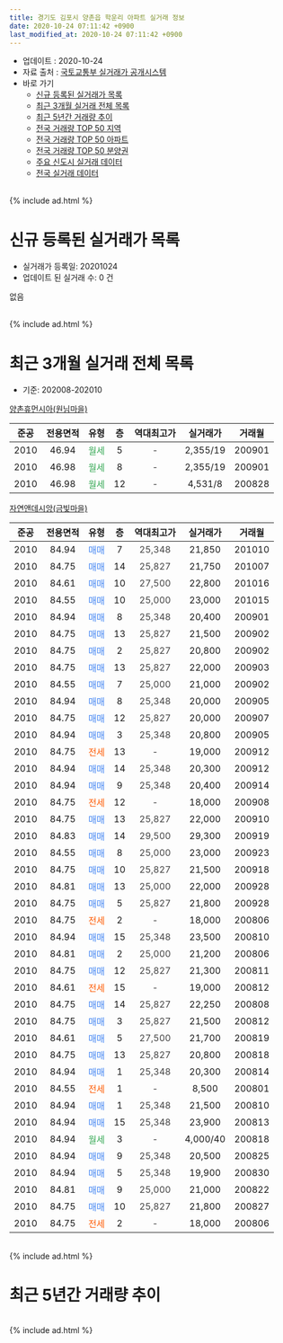 ```yaml
---
title: 경기도 김포시 양촌읍 학운리 아파트 실거래 정보
date: 2020-10-24 07:11:42 +0900
last_modified_at: 2020-10-24 07:11:42 +0900
---
```


* 업데이트 : 2020-10-24
* 자료 출처 : [국토교통부 실거래가 공개시스템](http://rt.molit.go.kr)
* 바로 가기
    * [신규 등록된 실거래가 목록](#신규-등록된-실거래가-목록)
    * [최근 3개월 실거래 전체 목록](#최근-3개월-실거래-전체-목록)
    * [최근 5년간 거래량 추이](#최근-5년간-거래량-추이)
    * [전국 거래량 TOP 50 지역](https://inasie.github.io/apt-trade-info/최근-3개월-전국에서-가장-거래가-많이-발생한-지역)
    * [전국 거래량 TOP 50 아파트](https://inasie.github.io/apt-trade-info/최근-3개월-전국에서-가장-거래가-많이-발생한-아파트)
    * [전국 거래량 TOP 50 분양권](https://inasie.github.io/apt-trade-info/최근-3개월-전국에서-가장-거래가-많이-발생한-분양권)
    * [주요 신도시 실거래 데이터](https://inasie.github.io/apt-trade-info/주요-신도시)
    * [전국 실거래 데이터](https://inasie.github.io/apt-trade-info/전국)
<br>
{% include ad.html %}
<br>

# 신규 등록된 실거래가 목록
* 실거래가 등록일: 20201024
* 업데이트 된 실거래 수: 0 건

없음

<br>
{% include ad.html %}
<br>

# 최근 3개월 실거래 전체 목록
* 기준: 202008-202010


[양촌휴먼시아(원님마을)](https://search.naver.com/search.naver?query=%EA%B2%BD%EA%B8%B0%EB%8F%84+%EA%B9%80%ED%8F%AC%EC%8B%9C+%EC%96%91%EC%B4%8C%EC%9D%8D+%ED%95%99%EC%9A%B4%EB%A6%AC+%EC%96%91%EC%B4%8C%ED%9C%B4%EB%A8%BC%EC%8B%9C%EC%95%84%28%EC%9B%90%EB%8B%98%EB%A7%88%EC%9D%84%29)

|준공|전용면적|유형|층|역대최고가|실거래가|거래월|
|:---:|:---:|:---:|:---:|:---:|:---:|:---:|
|2010|46.94|<span style="color:#34a853">월세</span>|5|<span style="color:#444444">-</span>|2,355/19|200901|
|2010|46.98|<span style="color:#34a853">월세</span>|8|<span style="color:#444444">-</span>|2,355/19|200901|
|2010|46.98|<span style="color:#34a853">월세</span>|12|<span style="color:#444444">-</span>|4,531/8|200828|

[자연앤데시앙(금빛마을)](https://search.naver.com/search.naver?query=%EA%B2%BD%EA%B8%B0%EB%8F%84+%EA%B9%80%ED%8F%AC%EC%8B%9C+%EC%96%91%EC%B4%8C%EC%9D%8D+%ED%95%99%EC%9A%B4%EB%A6%AC+%EC%9E%90%EC%97%B0%EC%95%A4%EB%8D%B0%EC%8B%9C%EC%95%99%28%EA%B8%88%EB%B9%9B%EB%A7%88%EC%9D%84%29)

|준공|전용면적|유형|층|역대최고가|실거래가|거래월|
|:---:|:---:|:---:|:---:|:---:|:---:|:---:|
|2010|84.94|<span style="color:#4285f3">매매</span>|7|<span style="color:#444444">25,348</span>|21,850|201010|
|2010|84.75|<span style="color:#4285f3">매매</span>|14|<span style="color:#444444">25,827</span>|21,750|201007|
|2010|84.61|<span style="color:#4285f3">매매</span>|10|<span style="color:#444444">27,500</span>|22,800|201016|
|2010|84.55|<span style="color:#4285f3">매매</span>|10|<span style="color:#444444">25,000</span>|23,000|201015|
|2010|84.94|<span style="color:#4285f3">매매</span>|8|<span style="color:#444444">25,348</span>|20,400|200901|
|2010|84.75|<span style="color:#4285f3">매매</span>|13|<span style="color:#444444">25,827</span>|21,500|200902|
|2010|84.75|<span style="color:#4285f3">매매</span>|2|<span style="color:#444444">25,827</span>|20,800|200902|
|2010|84.75|<span style="color:#4285f3">매매</span>|13|<span style="color:#444444">25,827</span>|22,000|200903|
|2010|84.55|<span style="color:#4285f3">매매</span>|7|<span style="color:#444444">25,000</span>|21,000|200902|
|2010|84.94|<span style="color:#4285f3">매매</span>|8|<span style="color:#444444">25,348</span>|20,000|200905|
|2010|84.75|<span style="color:#4285f3">매매</span>|12|<span style="color:#444444">25,827</span>|20,000|200907|
|2010|84.94|<span style="color:#4285f3">매매</span>|3|<span style="color:#444444">25,348</span>|20,800|200905|
|2010|84.75|<span style="color:#ff5a00">전세</span>|13|<span style="color:#444444">-</span>|19,000|200912|
|2010|84.94|<span style="color:#4285f3">매매</span>|14|<span style="color:#444444">25,348</span>|20,300|200912|
|2010|84.94|<span style="color:#4285f3">매매</span>|9|<span style="color:#444444">25,348</span>|20,400|200914|
|2010|84.75|<span style="color:#ff5a00">전세</span>|12|<span style="color:#444444">-</span>|18,000|200908|
|2010|84.75|<span style="color:#4285f3">매매</span>|13|<span style="color:#444444">25,827</span>|22,000|200910|
|2010|84.83|<span style="color:#4285f3">매매</span>|14|<span style="color:#444444">29,500</span>|29,300|200919|
|2010|84.55|<span style="color:#4285f3">매매</span>|8|<span style="color:#444444">25,000</span>|23,000|200923|
|2010|84.75|<span style="color:#4285f3">매매</span>|10|<span style="color:#444444">25,827</span>|21,500|200918|
|2010|84.81|<span style="color:#4285f3">매매</span>|13|<span style="color:#444444">25,000</span>|22,000|200928|
|2010|84.75|<span style="color:#4285f3">매매</span>|5|<span style="color:#444444">25,827</span>|21,800|200928|
|2010|84.75|<span style="color:#ff5a00">전세</span>|2|<span style="color:#444444">-</span>|18,000|200806|
|2010|84.94|<span style="color:#4285f3">매매</span>|15|<span style="color:#444444">25,348</span>|23,500|200810|
|2010|84.81|<span style="color:#4285f3">매매</span>|2|<span style="color:#444444">25,000</span>|21,200|200806|
|2010|84.75|<span style="color:#4285f3">매매</span>|12|<span style="color:#444444">25,827</span>|21,300|200811|
|2010|84.61|<span style="color:#ff5a00">전세</span>|15|<span style="color:#444444">-</span>|19,000|200812|
|2010|84.75|<span style="color:#4285f3">매매</span>|14|<span style="color:#444444">25,827</span>|22,250|200808|
|2010|84.75|<span style="color:#4285f3">매매</span>|3|<span style="color:#444444">25,827</span>|21,500|200812|
|2010|84.61|<span style="color:#4285f3">매매</span>|5|<span style="color:#444444">27,500</span>|21,700|200819|
|2010|84.75|<span style="color:#4285f3">매매</span>|13|<span style="color:#444444">25,827</span>|20,800|200818|
|2010|84.94|<span style="color:#4285f3">매매</span>|1|<span style="color:#444444">25,348</span>|20,300|200814|
|2010|84.55|<span style="color:#ff5a00">전세</span>|1|<span style="color:#444444">-</span>|8,500|200801|
|2010|84.94|<span style="color:#4285f3">매매</span>|1|<span style="color:#444444">25,348</span>|21,500|200810|
|2010|84.94|<span style="color:#4285f3">매매</span>|15|<span style="color:#444444">25,348</span>|23,900|200813|
|2010|84.94|<span style="color:#34a853">월세</span>|3|<span style="color:#444444">-</span>|4,000/40|200818|
|2010|84.94|<span style="color:#4285f3">매매</span>|9|<span style="color:#444444">25,348</span>|20,500|200825|
|2010|84.94|<span style="color:#4285f3">매매</span>|5|<span style="color:#444444">25,348</span>|19,900|200830|
|2010|84.81|<span style="color:#4285f3">매매</span>|9|<span style="color:#444444">25,000</span>|21,000|200822|
|2010|84.75|<span style="color:#4285f3">매매</span>|10|<span style="color:#444444">25,827</span>|21,800|200827|
|2010|84.75|<span style="color:#ff5a00">전세</span>|2|<span style="color:#444444">-</span>|18,000|200806|


<br>
{% include ad.html %}
<br>

# 최근 5년간 거래량 추이


<div style="width:100%;">
    <canvas id="deal_progress" height="200"></canvas>
</div>

<script>
new Chart(document.getElementById("deal_progress"), {
    type: 'line',
    data: {
        labels: ['201510','201511','201512','201601','201602','201603','201604','201605','201606','201607','201608','201609','201610','201611','201612','201701','201702','201703','201704','201705','201706','201707','201708','201709','201710','201711','201712','201801','201802','201803','201804','201805','201806','201807','201808','201809','201810','201811','201812','201901','201902','201903','201904','201905','201906','201907','201908','201909','201910','201911','201912','202001','202002','202003','202004','202005','202006','202007','202008','202009','202010'],
        datasets: [{
            label: '매매',
            pointRadius: 1,
            data: [10, 1, 0, 2, 3, 5, 2, 5, 6, 22, 10, 3, 28, 5, 10, 4, 8, 5, 3, 3, 6, 6, 3, 5, 5, 2, 1, 5, 3, 4, 4, 8, 0, 4, 3, 6, 1, 8, 3, 1, 1, 2, 2, 5, 7, 3, 1, 6, 5, 0, 5, 5, 6, 3, 5, 5, 10, 17, 14, 16, 4],
            borderColor: "rgba(255, 201, 14, 1)",
            backgroundColor: "rgba(255, 201, 14, 0.5)",
            fill: false,
            lineTension: 0
        },{
            label: '전월세',
            pointRadius: 1,
            data: [3, 3, 5, 3, 2, 8, 3, 5, 7, 7, 7, 4, 3, 8, 10, 8, 5, 5, 8, 4, 10, 4, 6, 0, 3, 3, 4, 3, 4, 4, 1, 11, 3, 5, 4, 5, 6, 9, 6, 4, 4, 3, 4, 6, 4, 7, 4, 3, 3, 1, 4, 7, 5, 7, 4, 8, 4, 10, 6, 4, 0],
            borderColor: "rgba(0, 141, 185, 1)",
            backgroundColor: "rgba(0, 141, 185, 0.5)",
            fill: false,
            lineTension: 0
        }
        ]
    },
    options: {
        responsive: true,
        title: {
            display: false
        },
        tooltips: {
            mode: 'index',
            intersect: false
        },
        hover: {
            mode: 'nearest',
            intersect: true
        },
        scales: {
            xAxes: [{
                display: true,
                scaleLabel: {
                    display: true,
                    labelString: '년/월'
                }
            }],
            yAxes: [{
                display: true,
                ticks: {
                    suggestedMin: 0,
                },
                scaleLabel: {
                    display: true,
                    labelString: '실거래 수'
                }
            }]
        }
    }
});

</script>


<br>
{% include ad.html %}
<br>

